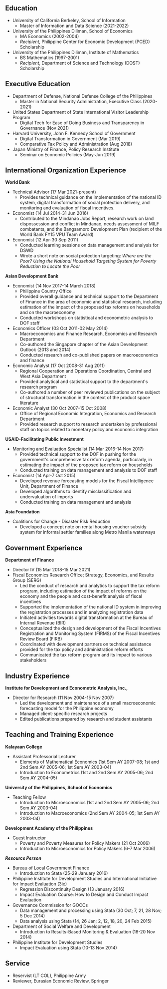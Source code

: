 ## Education

- University of California Berkeley, School of Information
    - Master of Information and Data Science (2021-2022)
- University of the Philippines Diliman, School of Economics
    - MA Economics (2002-2004)  
    - _Recipient_, Philippine Center for Economic Development (PCED) Scholarship
- University of the Philippines Diliman, Institute of Mathematics
    - BS Mathematics (1997-2001)  
    - _Recipient_, Department of Science and Technology (DOST) Scholarship


## Executive Education

- Department of Defense, National Defense College of the Philippines
    - Master in National Security Administration, Executive Class (2020-2021)
- United States Department of State International Visitor Leadership Program
    - Digital Tech for Ease of Doing Business and Transparency in Governance (Nov 2021)
- Harvard University, John F. Kennedy School of Government
    - Digital Transformation in Government (Mar 2019)
    - Comparative Tax Policy and Administration (Aug 2018) 
- Japan Ministry of Finance, Policy Research Institute
    - Seminar on Economic Policies (May-Jun 2019)
<!---
- Massachusetts Institute of Technology on MIT xPro
    - Data Science and Big Data Analytics: Making Data-Driven Decisions (May-Jun 2020)
- University of Virginia on Coursera**
    - Agile Development Specialization (Jul 2019-Jan 2020)
    - _Capstone_: Online registration and updating system for taxpayers
-->


## International Organization Experience

**World Bank**
- Technical Advisor (17 Mar 2021-present)
    - Provides technical guidance on the implementation of the national ID system, digital transformation of social protection delivery, and monitoring and evaluation of fiscal incentives.	
- Economist (14 Jul 2014-31 Jun 2016) 
    - Contributed to the Mindanao Jobs Report, research work on land dispossession and conflict in Mindanao, needs assessment of MILF combatants, and the Bangsamoro Development Plan (recipient of the World Bank FY15 VPU Team Award)
- Economist (12 Apr-30 Sep 2011)
    - Conducted learning sessions on data management and analysis for DSWD  
    - Wrote a short note on social protection targeting: _Where are the Poor? Using the National Household Targeting System for Poverty Reduction to Locate the Poor_
	
**Asian Development Bank**
- Economist (14 Nov 2017-14 March 2018)
    - Philippine Country Office 
    - Provided overall guidance and technical support to the Department of Finance in the area of economic and statistical research, including estimation of the impact of the proposed tax reforms on households and on the macroeconomy
    - Conducted workshops on statistical and econometric analysis to DOF staff 
- Economics Officer (03 Oct 2011-02 May 2014)
    - Macroeconomics and Finance Research, Economics and Research Department 
    - Co-authored the Singapore chapter of the Asian Development Outlook (2013 and 2014)
    - Conducted research and co-published papers on macroeconomics and finance
- Economic Analyst (17 Oct 2008-31 Aug 2011)
    - Regional Cooperation and Operations Coordination, Central and West Asia Department 
    - Provided analytical and statistical support to the department's research program
    - Co-authored a number of peer reviewed publications on the subject of structural transformation in the context of the product space literature 
- Economic Analyst (30 Oct 2007-15 Oct 2008)
    - Office of Regional Economic Integration, Economics and Research Department
    - Provided research support to research undertaken by professional staff on topics related to monetary policy and economic integration

**USAID-Facilitating Public Investment**
- Monitoring and Evaluation Specialist (14 Mar 2016-14 Nov 2017)
    - Provided technical support to the DOF in pushing for the government's comprehensive tax reform agenda, particularly, in estimating the impact of the proposed tax reform on households
    - Conducted training on data management and analysis to DOF staff
- Economist (14 Apr-7 Oct 2015)
    - Developed revenue forecasting models for the Fiscal Intelligence Unit, Department of Finance
    - Developed algorithms to identify misclassification and undervaluation of imports
    - Conducted training on data management and analysis
 
**Asia Foundation**
- Coalitions for Change - Disaster Risk Reduction 
    - Developed a concept note on rental housing voucher subsidy system for informal settler families along Metro Manila waterways 


## Government Experience

**Department of Finance**
- Director IV (15 Mar 2018-15 Mar 2021)
- Fiscal Economics Research Office; Strategy, Economics, and Results Group (SERG)
    - Led the conduct of research and analytics to support the tax reform program, including estimation of the impact of reforms on the economy and the people and cost-benefit analysis of fiscal incentives
    - Supported the implementation of the national ID system in improving the registration processes and in analyzing registration data 	
    - Initiated activities towards digital transformation at the Bureau of Internal Revenue (BIR)	
    - Conceptualized the design and development of the Fiscal Incentives Registration and Monitoring System (FIRMS) of the Fiscal Incentives Review Board (FIRB)
    - Coordinated with development partners on technical assistance provided for the tax policy and administration reform efforts
    - Communicated the tax reform program and its impact to various stakeholders 


## Industry Experience

**Institute for Development and Econometric Analysis, Inc.,**
- Director for Research (11 Nov 2004-15 Nov 2007)
    - Led the development and maintenance of a small macroeconomic forecasting model for the Philippine economy 
    - Managed client-specific research projects
    - Edited publications prepared by research and student assistants


## Teaching and Training Experience

**Kalayaan College**
- Assistant Professorial Lecturer
    - Elements of Mathematical Economics (1st Sem AY 2007-08; 1st and 2nd Sem AY 2005-06; 1st Sem AY 2003-04)
    - Introduction to Econometrics (1st and 2nd Sem AY 2005-06; 2nd Sem AY 2004-05) 

**University of the Philippines, School of Economics**
- Teaching Fellow
    - Introduction to Microeconomics (1st and 2nd Sem AY 2005-06; 2nd Sem AY 2003-04)
    - Introduction to Macroeconomics (2nd Sem AY 2004-05; 1st Sem AY 2003-04)

**Development Academy of the Philippines**
- Guest Instructor
    - Poverty and Poverty Measures for Policy Makers (21 Oct 2006)
    - Introduction to Microeconomics for Policy Makers (6-7 Mar 2006)
    
***Resource Person***
- Bureau of Local Government Finance
    - Introduction to Stata (25-29 January 2016)
- Philippine Institute for Development Studies and International Initiative for Impact Evaluation (3ie)
    - Regression Discontinuity Design (13 January 2016)
    - Impact Evaluation Course: How to Design and Conduct Impact Evaluation		  
- Governance Commission for GOCCs
    - Data management and processing using Stata (30 Oct; 7, 21, 28 Nov; 5 Dec 2014)
    - Data analysis using Stata (14, 26 Jan; 2, 12, 18, 20, 24 Feb 2015)
- Department of Social Welfare and Development	
    - Introduction to Results-Based Monitoring \& Evaluation (18-20 Nov 2014)
- Philippine Institute for Development Studies
    - Impact Evaluation using Stata (10-13 Nov 2014)

<!---
## Skills



## Publications

**Book Chapters**
- Lee, M. and Abdon, A. 2014. [Singapore](http://www.adb.org/sites/default/files/ado2014-singapore.pdf) in _Asian Development Outlook 2014_. Asian Development Bank, Manila.
- Lee, M., Park, D., Abdon, A., and Estrada, G. 2013.  [Economic Impact of Eurozone Sovereign Debt Crisis on Developing Asia](http://www.emeraldinsight.com/doi/abs/10.1108/S1569-3767(2013)0000014013) in Bang Nam Jeon, Maria Pia Olivero (ed.) _Global Banking, Financial Markets and Crises_, _International Finance Review_, 14:271-304). Emerald Group Publishing Limited. 
- Lee, M. and Abdon, A. 2013. [Singapore](http://www.adb.org/sites/default/files/ado2013-singapore.pdf) in _Asian Development Outlook 2013_. Asian Development Bank, Manila. 

**Journals**
- Felipe, J., Kumar, U., and Abdon, A. 2014. \href{http://www.tandfonline.com/doi/abs/10.1080/13600818.2014.950560?#.VHFgBYvvlUQ}{``As You Sow so Shall You Reap: From Capabilities to Opportunities."} \emph{Oxford Development Studies}, 42(4):488--515. 
	%\href{http://www.voxeu.org/index.php?q=node/5333}{VoxEU.org, 22 Jul 2010}.
	%Download working paper version \href{http://www.levyinstitute.org/publications/?docid=1295}{\emph{here}}. 

	\item Felipe, J., Kumar, U., and {\bf Abdon, A.} 2014. \href{ http://www.sciencedirect.com/science/article/pii/S0922142513000601}{``How Rich Countries Became Rich and Why Poor Countries Remain Poor: It's the Economic Structure \ldots Duh!"} \emph{Japan and the World Economy International Journal of Theory and Policy}, 29:46--58. 
	%Download working paper version \href{http://www.levyinstitute.org/pubs/wp_644.pdf}{\emph{here.}}
	%ISSN 0922-1425
    
	\item Felipe, J., Kumar, U., and {\bf Abdon, A.} 2013. \href{http://www.sciencedirect.com/science/article/pii/S0147596713000036}{``Exports, Capabilities, and Industrial Policy in India."} \emph{Journal of Comparative Economics}, 41(3):939--956. 
	%Download working paper version \href{http://www.levyinstitute.org/publications/?docid=1335}{\emph{here.}}
   	%ISSN 0147-5967
 
	\item Felipe, J., Kumar, U., Usui, N. and {\bf Abdon, A.} 2013. \href{http://cje.oxfordjournals.org/content/37/4/791.abstract}{``Why has China Succeeded? And Why it Will Continue to Do So."} \emph{Cambridge Journal of Economics}, 37(4):791--818.  \href{http://www.voxeu.org/index.php?q=node/5436}{VoxEU.org, 26 Aug 2010.}
	%Download working paper version \href{http://www.levyinstitute.org/publications/?docid=1292}{\emph{here.}}
	%ISSN 1464-3545
    
	\item Felipe, J., Kumar, U., and {\bf Abdon, A.} 2012.  \href{http://www.sciencedirect.com/science/article/pii/S0889158311000682}{``Using Capabilities to Project Growth, 2010--30."} \emph{Journal of the Japanese and International Economies}, 26(1): 153--166. 
	%Download working paper version \href{http://www.levyinstitute.org/publications/?docid=1290}{\emph{here.}}
 	%ISSN 0889-1583

	\item Felipe, J., Kumar, U., {\bf Abdon, A.}, and Bacate, M. 2012.  \href{http://www.sciencedirect.com/science/article/pii/S0954349X11000567}{``Product Complexity and Economic Development."}\emph{Structural Change and Economic Dynamics}, 23 (1):36--68.  
	%Download working paper version \href{http://www.levyinstitute.org/pubs/wp_616.pdf}{\emph{here.}}
	%ISSN 0954-349X

	\item Vaughn, M. G., Perron, B. E.,{\bf Abdon, A.}, Olate, R., Groom, R., and Wu, L. 2012. \href{http://www.ncbi.nlm.nih.gov/pmc/articles/PMC3480725/}{``Correlates of Handgun Carrying among Youth in the United States."} \emph{Journal of Interpersonal Violence}, 27(10):2003--2021.
	% ISSN: 1552-6518

	\item Perron, B.E., Ahmedani, B.K., Vaughn, M.G., Glass, J., {\bf Abdon, A.}, and Wu, L. 2012. \href{http://www.ncbi.nlm.nih.gov/pubmed/21834614}{``Use of Salvia Divinorum in a Nationally Representative Sample."} \emph{American Journal of Drug and Alcohol Abuse}, 38(1):108--113.
 	%ISSN: 0095-2990

 	\item Felipe, J., Usui, N., and {\bf Abdon, A.} 2011. \href{http://www.worldscientific.com/doi/abs/10.1142/S1793993311000300?journalCode=jicep}{``Rethinking the Growth Diagnostics Approach: Questions from the Practitioners."} \emph{Journal of International Commerce, Economics, and Policy}, 2(2):251--276. 
	%Download working paper version \href{http://www.adb.org/publications/rethinking-growth-diagnostics-approach-questions-practitioners}{\emph{here.}}
	%ISSN: 1793-9941
	
	\item Vaughn, M. G., Shook, J. J., Perron, B. E., {\bf Abdon, A.}, and Ahmendani, B. 2011. \href{http://www.ncbi.nlm.nih.gov/pmc/articles/PMC3286610/}{``Patterns and Correlates of Illicit Drug Selling among Youth in the USA"} \emph{Substance Abuse and Rehabilitation}, 2011(2): 103--111.
	%ISSN: 	1179-8467

	\item {\bf Abdon, A.} and Hernando, R. 2008.  \href{http://www.bsp.gov.ph/publications/regular_bsrev08.asp}{``What Drives the Peso's REER Index? Some Implications on Competitiveness."}\emph{Banko Sentral Review}, 2008. 
\end{bibsection}   

%%%%%%%%%%%%%%%%%%%%%%%%%%%%%%%%%%%%%%%
%Working Papers and Other Publications%
%%%%%%%%%%%%%%%%%%%%%%%%%%%%%%%%%%%%%%%
 \section{Working Papers and Other Publications}
 \vspace{-.1275in}
 \begin{bibsection}
 	\item  {\bf Abdon, A.}, Estrada, G., Lee, M., Park, D. 2014. \href{http://papers.ssrn.com/sol3/papers.cfm?abstract_id=2515779}{``Fiscal Policy and Growth in Developing Asia"} Asian Development Bank Economics Working Paper No. 412. 
	
	\item Felipe, J., {\bf Abdon, A.}, and Kumar, U. 2012. \href{http://www.levyinstitute.org/publications/?docid=1526}{``Tracking the Middle-Income Trap: What is it, Who is in it, and Why?"} Levy Economics Institute Working Paper No. 715.
	
	\item {\bf Abdon, A.} 2011. ``Where are the Poor? Using the National Household Targeting System for Poverty Reduction to Locate the Poor." World Bank Office Manila. Unpublished.
	
	\item {\bf Abdon, A.} and Felipe, J. 2011. \href{http://www.fundacionideas.es/sites/default/files/pdf/DP-Product_Space-I.pdf}{``The Product Space: What Does It Say About the Opportunities for Growth and Structural Transformation of Sub-Saharan Africa?"} IDEAS Foundation Working Paper 05/2011. Madrid, Spain.
	
	\item Usui, N., and {\bf Abdon, A.} 2010. \href{http://www.adb.org/Documents/Working-Papers/2010/Economics-WP200.pdf?}{``Structural Transformation in the Kyrgyz Republic: Engineering Future Paths of Capability Accumulation."} Asian Development Bank Economics and Research Department Working Paper No. 200.  
	
	\item Peabody, J., Solon, O., Butrick, E., Quimbo, S., Florentino, J., Bacate, M., {\bf Abdon, A.}(\emph{editorial team)}. \href{http://qids.ph/papers/policy-briefs/}{Quality Improvement Demonstration Study Policy Briefs}
\end{bibsection}   
	\begin{innerlist}
		\item[] \hspace{0.14 in}Underutilization of PhilHealth benefits for hospitalization, Mar 2008 
		\item[] \hspace{0.14 in}Improved Access to Health Care for those most in Need, Jul 2007  
		\item[] \hspace{0.14 in}Improving Utilization Patterns through the QIDS Access Intervention, May 2007 
		\item[] \hspace{0.14 in}Physician Satisfaction and the QIDS Bonus Scheme, May 2007
		\item[] \hspace{0.14 in}QIDS Commences Round 2 Surveys, Oct 2006
		\item[] \hspace{0.14 in}Lead exposure among Visayan children, May 2006
		\item[] \hspace{0.14 in}PhilHealth Support in QIDS Sites, Apr 2006
		\item[] \hspace{0.14 in}Has quality of care improved? (Part I and II), Sep and Nov 2005  
	\end{innerlist}


-->
## Service
- Reservist (LT COL), Philippine Army  
- Reviewer, Eurasian Economic Review, Springer


